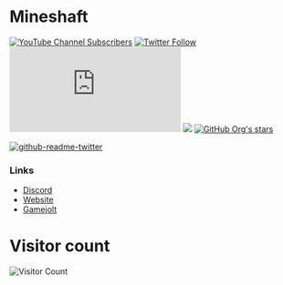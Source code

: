 # Mineshaft
[![YouTube Channel Subscribers](https://img.shields.io/youtube/channel/subscribers/UCPAN85EbH1onCpxoxhDvBFg?color=white&label=Subscribe&logo=youtube&logoColor=white&style=for-the-badge)](https://YouTube.com/channel/UCPAN85EbH1onCpxoxhDvBFg) 
[![Twitter Follow](https://img.shields.io/twitter/follow/Mineshaft2D?color=white&logo=twitter&logoColor=white&style=for-the-badge)](https://Twitter.com/Mineshaft2D) 
[![Matrix](https://img.shields.io/matrix/mineshaft:matrix.org?color=white&label=atrix&logo=matrix&logoColor=white&server_fqdn=matrix.org&style=for-the-badge)](https://element.io) 
[![](https://img.shields.io/discord/868588717244317697?color=blue&label=Discord%20Community&logo=Discord&logoColor=black&style=social)](http://dsc.gg/mineshaft2d)
[![GitHub Org's stars](https://img.shields.io/github/stars/Mineshaft-game?color=white&label=Stars&logo=github&logoColor=white&style=flat-square)](#) 



[![github-readme-twitter](https://github-readme-twitter.gazf.vercel.app/api?id=mineshaft2d)](https://twitter.com/mineshaft2d) 


### Links
- [Discord](https://dsc.gg/mineshaft2d) 
- [Website](https://mineshaft.ml) 
- [Gamejolt](https://gamejolt.com/games/mineshaft2d/635354) 


# Visitor count
![Visitor Count](https://profile-counter.glitch.me/Mineshaft-game/count.svg) 

